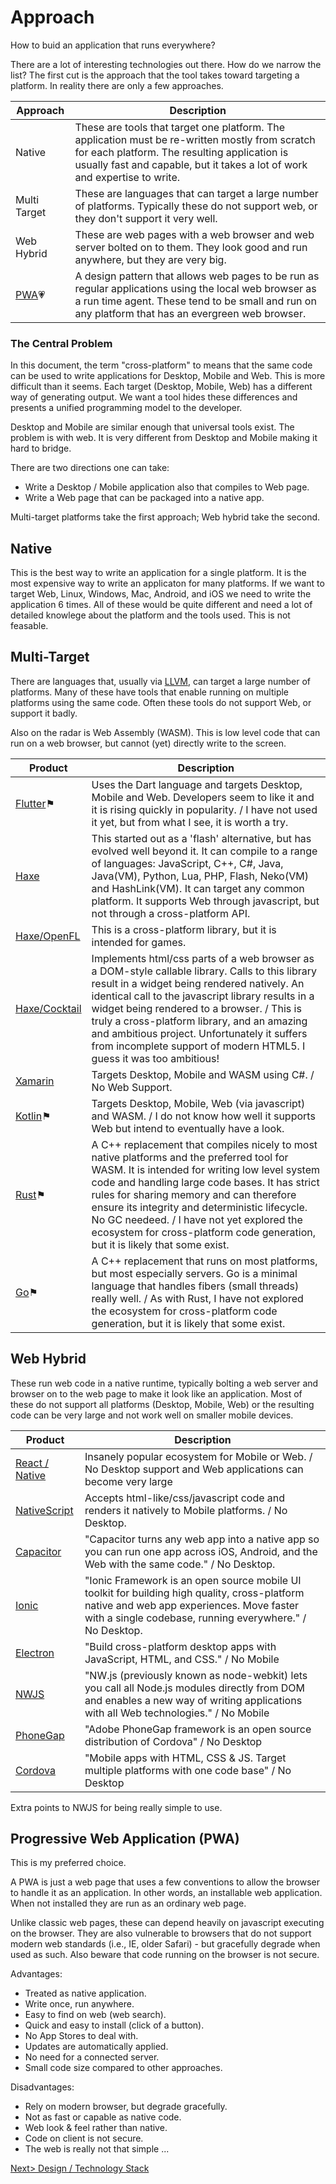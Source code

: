 # Approach
How to buid an application that runs everywhere?

There are a lot of interesting technologies out there. How do we narrow the list? The first cut is the approach that the tool takes toward targeting a platform. In reality there are only a few approaches.

| Approach | Description |
| -------- | ----------- |
| Native | These are tools that target one platform. The application must be re-written mostly from scratch for each platform. The resulting application is usually fast and capable, but it takes a lot of work and expertise to write. |
| Multi Target | These are languages that can target a large number of platforms. Typically these do not support web, or they don't support it very well. |
| Web Hybrid | These are web pages with a web browser and web server bolted on to them. They look good and run anywhere, but they are very big. |
| [PWA](https://developer.mozilla.org/en-US/docs/Web/Progressive_web_apps)💗 | A design pattern that allows web pages to be run as regular applications using the local web browser as a run time agent. These tend to be small and run on any platform that has an evergreen web browser. |

### The Central Problem
In this document, the term "cross-platform" to means that the same code can be used to write applications for Desktop, Mobile and Web. This is more difficult than it seems. Each target (Desktop, Mobile, Web) has a different way of generating output. We want a tool hides these differences and presents a unified programming model to the developer. 

Desktop and Mobile are similar enough that universal tools exist. The problem is with web. It is very different from Desktop and Mobile making it hard to bridge.

There are two directions one can take:

- Write a Desktop / Mobile application also that compiles to Web page.
- Write a Web page that can be packaged into a native app.

Multi-target platforms take the first approach; Web hybrid take the second.

## Native
This is the best way to write an application for a single platform. It is the most expensive way to write an applicaton for many platforms. If we want to target Web, Linux, Windows, Mac, Android, and iOS we need to write the application 6 times. All of these would be quite different and need a lot of detailed knowlege about the platform and the tools used. This is not feasable.  

## Multi-Target
There are languages that, usually via [LLVM](https://llvm.org/), can target a large number of platforms. Many of these have tools that enable running on multiple platforms using the same code. Often these tools do not support Web, or support it badly.

Also on the radar is Web Assembly (WASM). This is low level code that can run on a web browser, but cannot (yet) directly write to the screen.

| Product | Description |
| ------- | ----------- |
| [Flutter](https://flutter.dev/)⚑ | Uses the Dart language and targets Desktop, Mobile and Web. Developers seem to like it and it is rising quickly in popularity. / I have not used it yet, but from what I see, it is worth a try.  |
| [Haxe](https://haxe.org/) | This started out as a 'flash' alternative, but has evolved well beyond it. It can compile to a range of languages: JavaScript, C++, C#, Java, Java(VM), Python, Lua, PHP, Flash, Neko(VM) and HashLink(VM). It can target any common platform. It supports Web through javascript, but not through a cross-platform API. |
| [Haxe/OpenFL](https://www.openfl.org/) | This is a cross-platform library, but it is intended for games. |
| [Haxe/Cocktail](https://github.com/silexlabs/Cocktail) | Implements html/css parts of a web browser as a DOM-style callable library. Calls to this library result in a widget being rendered natively. An identical call to the javascript library results in a widget being rendered to a browser. / This is truly a cross-platform library, and an amazing and ambitious project. Unfortunately it suffers from incomplete support of modern HTML5. I guess it was too ambitious! |
| [Xamarin](https://github.com/xamarin) | Targets Desktop, Mobile and WASM using C#. / No Web Support. |
| [Kotlin](https://kotlinlang.org/)⚑ | Targets Desktop, Mobile, Web (via javascript) and WASM. / I do not know how well it supports Web but intend to eventually have a look. |
| [Rust](https://www.rust-lang.org/)⚑ | A C++ replacement that compiles nicely to most native platforms and the preferred tool for WASM. It is intended for writing low level system code and handling large code bases. It has strict rules for sharing memory and can therefore ensure its integrity and deterministic lifecycle. No GC needeed. / I have not yet explored the ecosystem for cross-platform code generation, but it is likely that some exist.  |
| [Go](https://golang.org/)⚑ | A C++ replacement that runs on most platforms, but most especially servers. Go is a minimal language that handles fibers (small threads) really well. / As with Rust, I have not explored the ecosystem for cross-platform code generation, but it is likely that some exist. |

## Web Hybrid
These run web code in a native runtime, typically bolting a web server and browser on to the web page to make it look like an application. Most of these do not support all platforms (Desktop, Mobile, Web) or the resulting code can be very large and not work well on smaller mobile devices.

| Product | Description |
| ------- | ----------- |
| [React / Native](https://reactnative.dev/) | Insanely popular ecosystem for Mobile or Web. / No Desktop support and Web applications can become very large |
| [NativeScript](https://nativescript.org/) | Accepts html-like/css/javascript code and renders it natively to Mobile platforms. / No Desktop. |
| [Capacitor](https://capacitorjs.com/) | "Capacitor turns any web app into a native app so you can run one app across iOS, Android, and the Web with the same code." / No Desktop. |
| [Ionic](https://ionicframework.com/) | "Ionic Framework is an open source mobile UI toolkit for building high quality, cross-platform native and web app experiences. Move faster with a single codebase, running everywhere." / No Desktop. |
| [Electron](https://www.electronjs.org/) | "Build cross-platform desktop apps with JavaScript, HTML, and CSS." / No Mobile |
| [NWJS](https://nwjs.io/) | "NW.js (previously known as node-webkit) lets you call all Node.js modules directly from DOM and enables a new way of writing applications with all Web technologies." / No Mobile |
| [PhoneGap](https://phonegap.com/) | "Adobe PhoneGap framework is an open source distribution of Cordova" / No Desktop |
| [Cordova](https://cordova.apache.org/) | "Mobile apps with HTML, CSS & JS. Target multiple platforms with one code base" / No Desktop |

Extra points to NWJS for being really simple to use.


## Progressive Web Application (PWA)
This is my preferred choice.

A PWA is just a web page that uses a few conventions to allow the browser to handle it as an application. In other words, an installable web application. When not installed they are run as an ordinary web page.

Unlike classic web pages, these can depend heavily on javascript executing on the browser. They are also vulnerable to browsers that do not support modern web standards (i.e., IE, older Safari) - but gracefully degrade when used as such. Also beware that code running on the browser is not secure.  

Advantages:

- Treated as native application.
- Write once, run anywhere.
- Easy to find on web (web search).
- Quick and easy to install (click of a button).
- No App Stores to deal with.
- Updates are automatically applied.
- No need for a connected server.
- Small code size compared to other approaches.

Disadvantages:

- Rely on modern browser, but degrade gracefully.
- Not as fast or capable as native code.
- Web look & feel rather than native.
- Code on client is not secure.
- The web is really not that simple ...


[Next> Design / Technology Stack](TechStack.md)